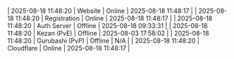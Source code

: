 | 2025-08-18 11:48:20 | Website | Online | 2025-08-18 11:48:17 |
| 2025-08-18 11:48:20 | Registration | Online | 2025-08-18 11:48:17 |
| 2025-08-18 11:48:20 | Auth Server | Offline | 2025-08-18 09:33:31 |
| 2025-08-18 11:48:20 | Kezan (PvE) | Offline | 2025-08-03 17:58:02 |
| 2025-08-18 11:48:20 | Gurubashi (PvP) | Offline | N/A |
| 2025-08-18 11:48:20 | Cloudflare | Online | 2025-08-18 11:48:17 |
